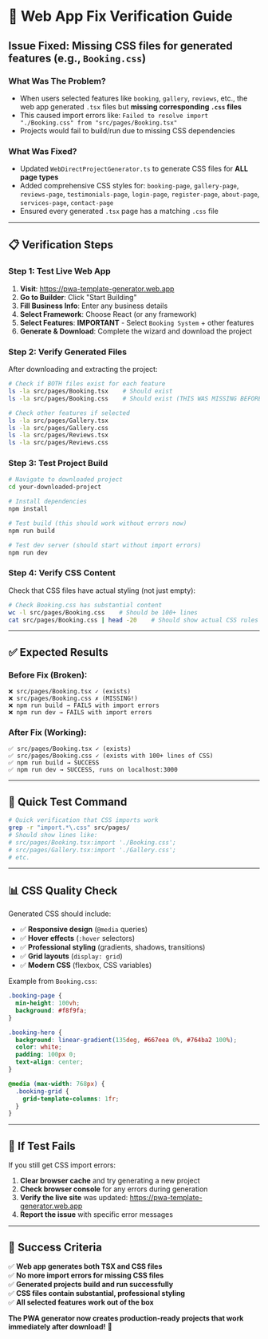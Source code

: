 # 🔧 Web App Fix Verification Guide

## **Issue Fixed:** Missing CSS files for generated features (e.g., `Booking.css`)

### **What Was The Problem?**
- When users selected features like `booking`, `gallery`, `reviews`, etc., the web app generated `.tsx` files but **missing corresponding `.css` files**
- This caused import errors like: `Failed to resolve import "./Booking.css" from "src/pages/Booking.tsx"`
- Projects would fail to build/run due to missing CSS dependencies

### **What Was Fixed?**
- Updated `WebDirectProjectGenerator.ts` to generate CSS files for **ALL page types**
- Added comprehensive CSS styles for: `booking-page`, `gallery-page`, `reviews-page`, `testimonials-page`, `login-page`, `register-page`, `about-page`, `services-page`, `contact-page`
- Ensured every generated `.tsx` page has a matching `.css` file

---

## 📋 **Verification Steps**

### **Step 1: Test Live Web App**
1. **Visit**: https://pwa-template-generator.web.app
2. **Go to Builder**: Click "Start Building"
3. **Fill Business Info**: Enter any business details
4. **Select Framework**: Choose React (or any framework)
5. **Select Features**: **IMPORTANT** - Select `Booking System` + other features
6. **Generate & Download**: Complete the wizard and download the project

### **Step 2: Verify Generated Files**
After downloading and extracting the project:

```bash
# Check if BOTH files exist for each feature
ls -la src/pages/Booking.tsx    # Should exist
ls -la src/pages/Booking.css    # Should exist (THIS WAS MISSING BEFORE)

# Check other features if selected
ls -la src/pages/Gallery.tsx
ls -la src/pages/Gallery.css
ls -la src/pages/Reviews.tsx  
ls -la src/pages/Reviews.css
```

### **Step 3: Test Project Build**
```bash
# Navigate to downloaded project
cd your-downloaded-project

# Install dependencies
npm install

# Test build (this should work without errors now)
npm run build

# Test dev server (should start without import errors)
npm run dev
```

### **Step 4: Verify CSS Content**
Check that CSS files have actual styling (not just empty):

```bash
# Check Booking.css has substantial content
wc -l src/pages/Booking.css    # Should be 100+ lines
cat src/pages/Booking.css | head -20    # Should show actual CSS rules
```

---

## ✅ **Expected Results**

### **Before Fix (Broken):**
```
❌ src/pages/Booking.tsx ✓ (exists)
❌ src/pages/Booking.css ✗ (MISSING!)
❌ npm run build → FAILS with import errors
❌ npm run dev → FAILS with import errors
```

### **After Fix (Working):**
```
✅ src/pages/Booking.tsx ✓ (exists)
✅ src/pages/Booking.css ✓ (exists with 100+ lines of CSS)
✅ npm run build → SUCCESS
✅ npm run dev → SUCCESS, runs on localhost:3000
```

---

## 🧪 **Quick Test Command**

```bash
# Quick verification that CSS imports work
grep -r "import.*\.css" src/pages/
# Should show lines like:
# src/pages/Booking.tsx:import './Booking.css';
# src/pages/Gallery.tsx:import './Gallery.css';
# etc.
```

---

## 📊 **CSS Quality Check**

Generated CSS should include:
- ✅ **Responsive design** (`@media` queries)
- ✅ **Hover effects** (`:hover` selectors)  
- ✅ **Professional styling** (gradients, shadows, transitions)
- ✅ **Grid layouts** (`display: grid`)
- ✅ **Modern CSS** (flexbox, CSS variables)

Example from `Booking.css`:
```css
.booking-page {
  min-height: 100vh;
  background: #f8f9fa;
}

.booking-hero {
  background: linear-gradient(135deg, #667eea 0%, #764ba2 100%);
  color: white;
  padding: 100px 0;
  text-align: center;
}

@media (max-width: 768px) {
  .booking-grid {
    grid-template-columns: 1fr;
  }
}
```

---

## 🚨 **If Test Fails**

If you still get CSS import errors:

1. **Clear browser cache** and try generating a new project
2. **Check browser console** for any errors during generation
3. **Verify the live site** was updated: https://pwa-template-generator.web.app
4. **Report the issue** with specific error messages

---

## 🎯 **Success Criteria**

✅ **Web app generates both TSX and CSS files**  
✅ **No more import errors for missing CSS files**  
✅ **Generated projects build and run successfully**  
✅ **CSS files contain substantial, professional styling**  
✅ **All selected features work out of the box**  

**The PWA generator now creates production-ready projects that work immediately after download!** 🚀